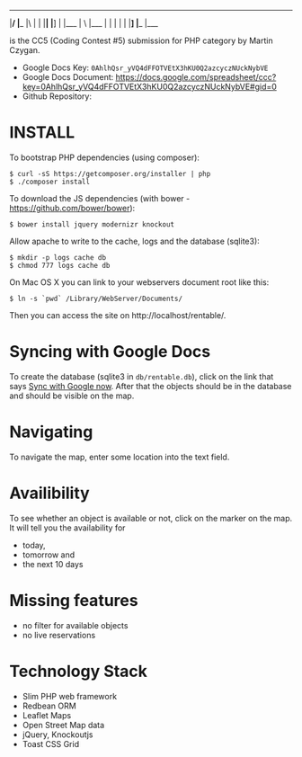 
____ ____ _  _ ___ ____ ___  _    ____ 
|__/ |___ |\ |  |  |__| |__] |    |___ 
|  \ |___ | \|  |  |  | |__] |___ |___ 

is the CC5 (Coding Contest #5) submission for PHP category by Martin Czygan.

* Google Docs Key: `0AhlhQsr_yVQ4dFFOTVEtX3hKU0Q2azcyczNUckNybVE`
* Google Docs Document: https://docs.google.com/spreadsheet/ccc?key=0AhlhQsr_yVQ4dFFOTVEtX3hKU0Q2azcyczNUckNybVE#gid=0
* Github Repository: 

INSTALL
=======

To bootstrap PHP dependencies (using composer):

    $ curl -sS https://getcomposer.org/installer | php
    $ ./composer install

To download the JS dependencies (with bower - https://github.com/bower/bower):

	$ bower install jquery modernizr knockout

Allow apache to write to the cache, logs and the database (sqlite3):

	$ mkdir -p logs cache db
	$ chmod 777 logs cache db

On Mac OS X you can link to your webservers document root like this:

	$ ln -s `pwd` /Library/WebServer/Documents/

Then you can access the site on http://localhost/rentable/.

Syncing with Google Docs
========================

To create the database (sqlite3 in `db/rentable.db`), click on the link
that says [Sync with Google now](http://localhost/rentable/sync). After
that the objects should be in the database and should be visible on the map.

Navigating
==========

To navigate the map, enter some location into the text field.

Availibility
============

To see whether an object is available or not, click on the marker on the map.
It will tell you the availability for 

* today,
* tomorrow and
* the next 10 days

Missing features
================

* no filter for available objects
* no live reservations

Technology Stack
================

* Slim PHP web framework
* Redbean ORM
* Leaflet Maps
* Open Street Map data
* jQuery, Knockoutjs
* Toast CSS Grid

